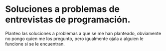 # Soluciones a problemas de entrevistas de programación.
Planteo las soluciones a problemas a que se me han planteado, obviamente no pongo quien me los pregunto, pero igualmente ojala a alguien le funcione si se le encuentran.
